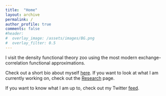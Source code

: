 ```yaml
---
title:  "Home"
layout: archive
permalink: /
author_profile: true
comments: false
#header:
#  overlay_image: /assets/images/BG.png
#  overlay_filter: 0.5
---
```


I visit the density functional theory zoo using the most modern exchange-correlation functional approximations.

Check out a short bio about myself [here](/About/). If you want to look at what I am currently working on, check out the [Research](/Research/) page.

If you want to know what I am up to, check out my Twitter [feed](https://twitter.com/PierMorgante). 

